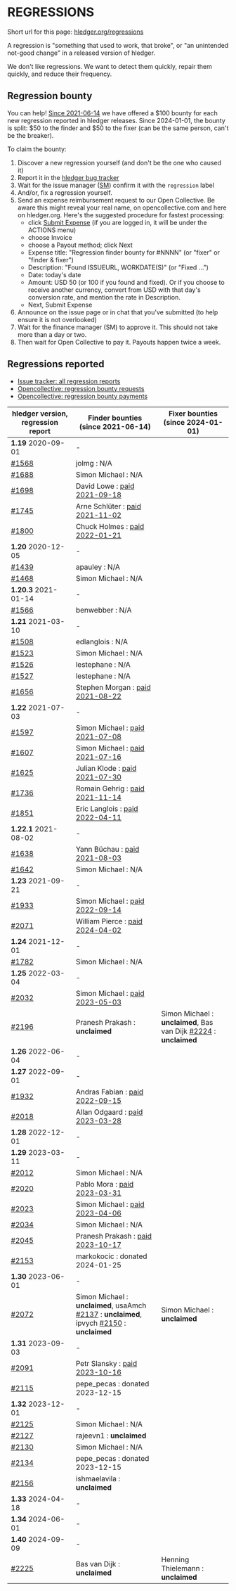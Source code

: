 # REGRESSIONS

<div class=pagetoc>

<!-- toc -->
</div>

Short url for this page: [hledger.org/regressions](https://hledger.org/regressions)

A regression is "something that used to work, that broke", or "an unintended not-good change"
in a released version of hledger.

We don't like regressions. We want to detect them quickly, repair them quickly, and reduce their frequency.

## Regression bounty

You can help!
[Since 2021-06-14](https://github.com/simonmichael/hledger/issues/1570) we have offered a $100 bounty for each new regression reported in hledger releases.
Since 2024-01-01, the bounty is split: $50 to the finder and $50 to the fixer (can be the same person, can't be the breaker).

To claim the bounty:

1. Discover a new regression yourself (and don't be the one who caused it)
2. Report it in the [hledger bug tracker](http://bugs.hledger.org)
3. Wait for the issue manager ([SM](https://joyful.com)) confirm it with the `regression` label
4. And/or, fix a regression yourself.
5. Send an expense reimbursement request to our Open Collective. 
   Be aware this might reveal your real name, on opencollective.com and here on hledger.org.
   Here's the suggested procedure for fastest processing:
   - click [Submit Expense](https://opencollective.com/hledger/expenses/new)  (if you are logged in, it will be under the ACTIONS menu) 
   - choose Invoice
   - choose a Payout method; click Next
   - Expense title: "Regression finder bounty for #NNNN" (or "fixer" or "finder & fixer")
   - Description: "Found ISSUEURL, WORKDATE(S)" (or "Fixed ...")
   - Date: today's date
   - Amount: USD 50 (or 100 if you found and fixed).
     Or if you choose to receive another currency, convert from USD with that day's conversion rate, and mention the rate in Description.
   - Next, Submit Expense
5. Announce on the issue page or in chat that you've submitted (to help ensure it is not overlooked)
6. Wait for the finance manager (SM) to approve it. This should not take more than a day or two.
7. Then wait for Open Collective to pay it. Payouts happen twice a week.

## Regressions reported

- [Issue tracker: all regression reports](https://bugs.hledger.org/regressions)
- [Opencollective: regression bounty requests](https://opencollective.com/hledger/expenses?amount=50-100)
- [Opencollective: regression bounty payments](https://opencollective.com/hledger/transactions?kind=EXPENSE&amount=50-100)

| hledger&nbsp;version, <br>regression report | Finder bounties <br>(since 2021-06-14)                                                           | Fixer bounties <br>(since 2024-01-01) <!-- some missing -->         |
|---------------------------------------------|--------------------------------------------------------------------------------------------------|---------------------------------------------------------------------|
| **1.19** 2020-09-01                         | -                                                                                                |                                                                     |
| [#1568]                                     | jolmg           : N/A                                                                            |                                                                     |
| [#1688]                                     | Simon Michael   : N/A                                                                            |                                                                     |
| [#1698]                                     | David Lowe      : [paid 2021-09-18](https://opencollective.com/hledger/expenses/50380)           |                                                                     |
| [#1745]                                     | Arne Schlüter   : [paid 2021-11-02](https://opencollective.com/hledger/expenses/54446)           |                                                                     |
| [#1800]                                     | Chuck Holmes    : [paid 2022-01-21](https://opencollective.com/hledger/expenses/61802)           |                                                                     |
| **1.20** 2020-12-05                         | -                                                                                                |                                                                     |
| [#1439]                                     | apauley         : N/A                                                                            |                                                                     |
| [#1468]                                     | Simon Michael   : N/A                                                                            |                                                                     |
| **1.20.3** 2021-01-14                       | -                                                                                                |                                                                     |
| [#1566]                                     | benwebber       : N/A                                                                            |                                                                     |
| **1.21** 2021-03-10                         | -                                                                                                |                                                                     |
| [#1508]                                     | edlanglois      : N/A                                                                            |                                                                     |
| [#1523]                                     | Simon Michael   : N/A                                                                            |                                                                     |
| [#1526]                                     | lestephane      : N/A                                                                            |                                                                     |
| [#1527]                                     | lestephane      : N/A                                                                            |                                                                     |
| [#1656]                                     | Stephen Morgan  : [paid 2021-08-22](https://opencollective.com/hledger/expenses/48246)           |                                                                     |
| **1.22** 2021-07-03                         | -                                                                                                |                                                                     |
| [#1597]                                     | Simon Michael   : [paid 2021-07-08](https://opencollective.com/hledger/expenses/44939)           |                                                                     |
| [#1607]                                     | Simon Michael   : [paid 2021-07-16](https://opencollective.com/hledger/expenses/45547)           |                                                                     |
| [#1625]                                     | Julian Klode    : [paid 2021-07-30](https://opencollective.com/hledger/expenses/46431)           |                                                                     |
| [#1736]                                     | Romain Gehrig   : [paid 2021-11-14](https://opencollective.com/hledger/expenses/55510)           |                                                                     |
| [#1851]                                     | Eric Langlois   : [paid 2022-04-11](https://opencollective.com/hledger/expenses/72187)           |                                                                     |
| **1.22.1** 2021-08-02                       | -                                                                                                |                                                                     |
| [#1638]                                     | Yann Büchau     : [paid 2021-08-03](https://opencollective.com/hledger/expenses/46918)           |                                                                     |
| [#1642]                                     | Simon Michael   : N/A                                                                            |                                                                     |
| **1.23** 2021-09-21                         | -                                                                                                |                                                                     |
| [#1933]                                     | Simon Michael   : [paid 2022-09-14](https://opencollective.com/hledger/expenses/95068)           |                                                                     |
| [#2071]                                     | William Pierce  : [paid 2024-04-02](https://opencollective.com/hledger/expenses/195768)          |                                                                     |
| **1.24** 2021-12-01                         | -                                                                                                |                                                                     |
| [#1782]                                     | Simon Michael   : N/A                                                                            |                                                                     |
| **1.25** 2022-03-04                         | -                                                                                                |                                                                     |
| [#2032]                                     | Simon Michael   : [paid 2023-05-03](https://opencollective.com/hledger/expenses/137410)          |                                                                     |
| [#2196]                                     | Pranesh Prakash : **unclaimed**                                                                  | Simon Michael : **unclaimed**, Bas van Dijk [#2224] : **unclaimed** |
| **1.26** 2022-06-04                         | -                                                                                                |                                                                     |
| **1.27** 2022-09-01                         | -                                                                                                |                                                                     |
| [#1932]                                     | Andras Fabian   : [paid 2022-09-15](https://opencollective.com/hledger/expenses/95112)           |                                                                     |
| [#2018]                                     | Allan Odgaard   : [paid 2023-03-28](https://opencollective.com/hledger/expenses/130591)          |                                                                     |
| **1.28** 2022-12-01                         | -                                                                                                |                                                                     |
| **1.29** 2023-03-11                         | -                                                                                                |                                                                     |
| [#2012]                                     | Simon Michael   : N/A                                                                            |                                                                     |
| [#2020]                                     | Pablo Mora      : [paid 2023-03-31](https://opencollective.com/hledger/expenses/131350)          |                                                                     |
| [#2023]                                     | Simon Michael   : [paid 2023-04-06](https://opencollective.com/hledger/expenses/132635)          |                                                                     |
| [#2034]                                     | Simon Michael   : N/A                                                                            |                                                                     |
| [#2045]                                     | Pranesh Prakash : [paid 2023-10-17](https://opencollective.com/hledger/expenses/150171)          |                                                                     |
| [#2153]                                     | markokocic      : donated 2024-01-25                                                             |                                                                     |
| **1.30** 2023-06-01                         | -                                                                                                |                                                                     |
| [#2072]                                     | Simon Michael   : **unclaimed**, usaAmch [#2137] : **unclaimed**, ipvych [#2150] : **unclaimed** | Simon Michael : **unclaimed**                                       |
| **1.31** 2023-09-03                         | -                                                                                                |                                                                     |
| [#2091]                                     | Petr Slansky    : [paid 2023-10-16](https://opencollective.com/hledger/expenses/166632)          |                                                                     |
| [#2115]                                     | pepe_pecas      : donated 2023-12-15                                                             |                                                                     |
| **1.32** 2023-12-01                         | -                                                                                                |                                                                     |
| [#2125]                                     | Simon Michael   : N/A                                                                            |                                                                     |
| [#2127]                                     | rajeevn1        : **unclaimed**                                                                  |                                                                     |
| [#2130]                                     | Simon Michael   : N/A                                                                            |                                                                     |
| [#2134]                                     | pepe_pecas      : donated 2023-12-15                                                             |                                                                     |
| [#2156]                                     | ishmaelavila    : **unclaimed**                                                                  |                                                                     |
| **1.33** 2024-04-18                         | -                                                                                                |                                                                     |
| **1.34** 2024-06-01                         | -                                                                                                |                                                                     |
| **1.40** 2024-09-09                         | -                                                                                                |                                                                     |
| [#2225]                                     | Bas van Dijk    : **unclaimed**                                                                  | Henning Thielemann : **unclaimed**                                  |


[#1439]: https://github.com/simonmichael/hledger/issues/1439
[#1468]: https://github.com/simonmichael/hledger/issues/1468
[#1508]: https://github.com/simonmichael/hledger/issues/1508
[#1523]: https://github.com/simonmichael/hledger/issues/1523
[#1526]: https://github.com/simonmichael/hledger/issues/1526
[#1527]: https://github.com/simonmichael/hledger/issues/1527
[#1566]: https://github.com/simonmichael/hledger/issues/1566
[#1568]: https://github.com/simonmichael/hledger/issues/1568
[#1597]: https://github.com/simonmichael/hledger/issues/1597
[#1607]: https://github.com/simonmichael/hledger/issues/1607
[#1625]: https://github.com/simonmichael/hledger/issues/1625
[#1638]: https://github.com/simonmichael/hledger/issues/1638
[#1642]: https://github.com/simonmichael/hledger/issues/1642
[#1656]: https://github.com/simonmichael/hledger/issues/1656
[#1688]: https://github.com/simonmichael/hledger/issues/1688
[#1698]: https://github.com/simonmichael/hledger/issues/1698
[#1736]: https://github.com/simonmichael/hledger/issues/1736
[#1745]: https://github.com/simonmichael/hledger/issues/1745
[#1782]: https://github.com/simonmichael/hledger/issues/1782
[#1800]: https://github.com/simonmichael/hledger/issues/1800
[#1851]: https://github.com/simonmichael/hledger/issues/1851
[#1932]: https://github.com/simonmichael/hledger/issues/1932
[#1933]: https://github.com/simonmichael/hledger/issues/1933
[#2012]: https://github.com/simonmichael/hledger/issues/2012
[#2018]: https://github.com/simonmichael/hledger/issues/2018
[#2020]: https://github.com/simonmichael/hledger/issues/2020
[#2023]: https://github.com/simonmichael/hledger/issues/2023
[#2032]: https://github.com/simonmichael/hledger/issues/2032
[#2034]: https://github.com/simonmichael/hledger/issues/2034
[#2045]: https://github.com/simonmichael/hledger/issues/2045
[#2071]: https://github.com/simonmichael/hledger/issues/2071
[#2072]: https://github.com/simonmichael/hledger/issues/2072
[#2091]: https://github.com/simonmichael/hledger/issues/2091
[#2115]: https://github.com/simonmichael/hledger/issues/2115
[#2125]: https://github.com/simonmichael/hledger/issues/2125
[#2127]: https://github.com/simonmichael/hledger/issues/2127
[#2130]: https://github.com/simonmichael/hledger/issues/2130
[#2134]: https://github.com/simonmichael/hledger/issues/2134
[#2137]: https://github.com/simonmichael/hledger/issues/2137
[#2150]: https://github.com/simonmichael/hledger/issues/2150
[#2153]: https://github.com/simonmichael/hledger/issues/2153
[#2156]: https://github.com/simonmichael/hledger/issues/2156
[#2196]: https://github.com/simonmichael/hledger/issues/2196
[#2224]: https://github.com/simonmichael/hledger/issues/2224
[#2225]: https://github.com/simonmichael/hledger/issues/2225
